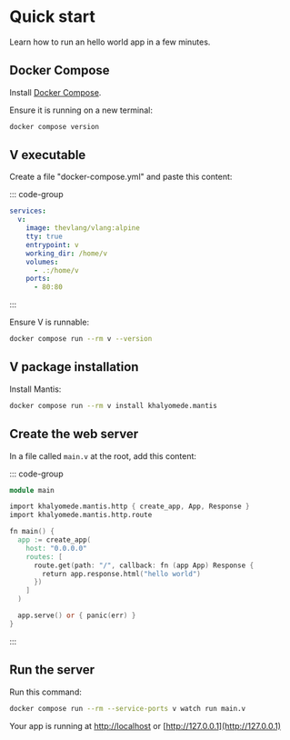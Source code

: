 # Quick start

Learn how to run an hello world app in a few minutes.

## Docker Compose

Install [Docker Compose](https://docs.docker.com/compose/install/).

Ensure it is running on a new terminal:

```bash
docker compose version
```

## V executable

Create a file "docker-compose.yml" and paste this content:

::: code-group

```yml [docker-compose.yml]
services:
  v:
    image: thevlang/vlang:alpine
    tty: true
    entrypoint: v
    working_dir: /home/v
    volumes:
      - .:/home/v
    ports:
      - 80:80
```

:::

Ensure V is runnable:

```bash
docker compose run --rm v --version
```

## V package installation

Install Mantis:

```bash
docker compose run --rm v install khalyomede.mantis
```

## Create the web server

In a file called `main.v` at the root, add this content:

::: code-group

```v [main.v]
module main

import khalyomede.mantis.http { create_app, App, Response }
import khalyomede.mantis.http.route

fn main() {
  app := create_app(
    host: "0.0.0.0"
    routes: [
      route.get(path: "/", callback: fn (app App) Response {
        return app.response.html("hello world")
      })
    ]
  )

  app.serve() or { panic(err) }
}
```

:::

## Run the server

Run this command:

```bash
docker compose run --rm --service-ports v watch run main.v
```

Your app is running at [http://localhost](http://localhost) or [http://127.0.0.1](http://127.0.0.1)

